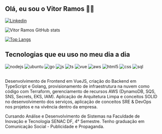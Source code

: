 ## Olá, eu sou o Vitor Ramos 👋👾 



[![Linkedin](https://img.shields.io/badge/LinkedIn-0077B5?style=for-the-badge&logo=linkedin&logoColor=white)](https://www.linkedin.com/in/vitor-ramos-dev/)


![Vitor Ramos GitHub stats](https://github-readme-stats.vercel.app/api?username=vitorr7df&show_icons=true&theme=dracula&count_private=true)

[![Top Langs](https://github-readme-stats.vercel.app/api/top-langs/?username=vitorr7df&layout=compact)](https://github.com/anuraghazra/github-readme-stats)

## Tecnologias que eu uso no meu dia a dia

<div style="display: inline_block">
  <img align="center" alt="nodejs" src="https://img.shields.io/badge/Node.js-43853D?style=for-the-badge&logo=node.js&logoColor=white" />
  <img align="center" alt="ubuntu" src="https://img.shields.io/badge/Ubuntu-E95420?style=for-the-badge&logo=ubuntu&logoColor=white" />
  <img align="center" alt="go" src="https://img.shields.io/badge/Go-00ADD8?style=for-the-badge&logo=go&logoColor=white" />
  <img align="center" alt="js" src="https://img.shields.io/badge/JavaScript-F7DF1E?style=for-the-badge&logo=javascript&logoColor=black" />
  <img align="center" alt="ts" src="https://img.shields.io/badge/TypeScript-007ACC?style=for-the-badge&logo=typescript&logoColor=white" />
  <img align="center" alt="vue" src="https://img.shields.io/badge/Vue.js-35495E?style=for-the-badge&logo=vue.js&logoColor=4FC08D" />
  <img align="center" alt="aws" src="https://img.shields.io/badge/Amazon_AWS-232F3E?style=for-the-badge&logo=amazon-aws&logoColor=white" />
  <img align="center" alt="html5" src="https://img.shields.io/badge/HTML5-E34F26?style=for-the-badge&logo=html5&logoColor=white" />
  <img align="center" alt="css" src="https://img.shields.io/badge/CSS3-1572B6?style=for-the-badge&logo=css3&logoColor=white" />
  <img align="center" alt="sql" src="https://img.shields.io/badge/MySQL-00000F?style=for-the-badge&logo=mysql&logoColor=white" />
  
  
  
 
</div><br/>

Desenvolvimento de Frontend em VueJS, criação do Backend em TypeScript e Golang, provisionamento de infraestrutura na nuvem como código com Terraform, gerenciamento de recursos AWS (DynamoDB, SQS, SNS, Secrets, EKS, IAM). Aplicação de Arquitetura Limpa e conceitos SOLID no desenvolvimento dos serviços, aplicação de conceitos SRE & DevOps nos projetos e na vivência dentro da empresa. 

Cursando Análise e Desenvolvimento de Sistemas na Faculdade de Inovação e Tecnologia SENAC DF, 4° Semestre. Tenho graduação em Comunicação Social - Publicidade e Propaganda.
